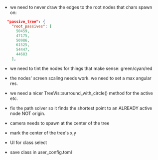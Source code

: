 - we need to never draw the edges to the root nodes that chars spawn on:

```json
  "passive_tree": {
    "root_passives": [
      50459,
      47175,
      50986,
      61525,
      54447,
      44683
    ],

```

- we need to tint the nodes for things that make sense: green/cyan/red

- the nodes' screen scaling needs work. we need to set a max angular res.

- we need a nicer TreeVis::surround_with_circle() method for the active etc.

- fix the path solver so it finds the shortest point to an ALREADY active node NOT origin.

- camera needs to spawn at the center of the tree

- mark the center of the tree's x,y

- UI for class select

- save class in user_config.toml
